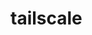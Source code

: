 <!-- generated by markdown-notes-tree -->

# tailscale

<!-- optional markdown-notes-tree directory description starts here -->

<!-- optional markdown-notes-tree directory description ends here -->


